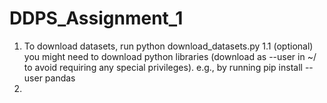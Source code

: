 # DDPS_Assignment_1


1. To download datasets, run python download_datasets.py
1.1 (optional) you might need to download python libraries (download as --user in ~/ to avoid requiring any special privileges). e.g., by running pip install --user pandas
2.